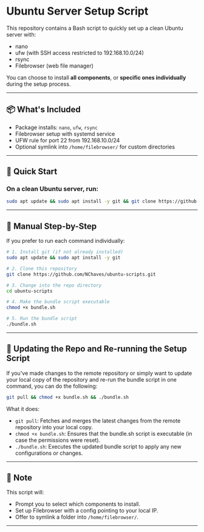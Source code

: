
# Ubuntu Server Setup Script

This repository contains a Bash script to quickly set up a clean Ubuntu server with:

- nano
- ufw (with SSH access restricted to 192.168.10.0/24)
- rsync
- Filebrowser (web file manager)

You can choose to install **all components**, or **specific ones individually** during the setup process.

---

## 📦 What's Included

- Package installs: `nano`, `ufw`, `rsync`
- Filebrowser setup with systemd service
- UFW rule for port 22 from 192.168.10.0/24
- Optional symlink into `/home/filebrowser/` for custom directories

---

## 🚀 Quick Start

### On a clean Ubuntu server, run:

```bash
sudo apt update && sudo apt install -y git && git clone https://github.com/NChaves/ubuntu-scripts.git && cd ubuntu-scripts && chmod +x bundle.sh && ./bundle.sh
```

---

## 🔧 Manual Step-by-Step

If you prefer to run each command individually:

```bash
# 1. Install git (if not already installed)
sudo apt update && sudo apt install -y git

# 2. Clone this repository
git clone https://github.com/NChaves/ubuntu-scripts.git

# 3. Change into the repo directory
cd ubuntu-scripts

# 4. Make the bundle script executable
chmod +x bundle.sh

# 5. Run the bundle script
./bundle.sh
```

---
## 📝 Updating the Repo and Re-running the Setup Script

If you've made changes to the remote repository or simply want to update your local copy of the repository and re-run the bundle script in one command, you can do the following:
```bash
git pull && chmod +x bundle.sh && ./bundle.sh
```

What it does:

- `git pull`: Fetches and merges the latest changes from the remote repository into your local copy.
- `chmod +x bundle.sh`: Ensures that the bundle.sh script is executable (in case the permissions were reset).
- `./bundle.sh`: Executes the updated bundle script to apply any new configurations or changes.

---

## 🔐 Note

This script will:

- Prompt you to select which components to install.
- Set up Filebrowser with a config pointing to your local IP.
- Offer to symlink a folder into `/home/filebrowser/`.

---
